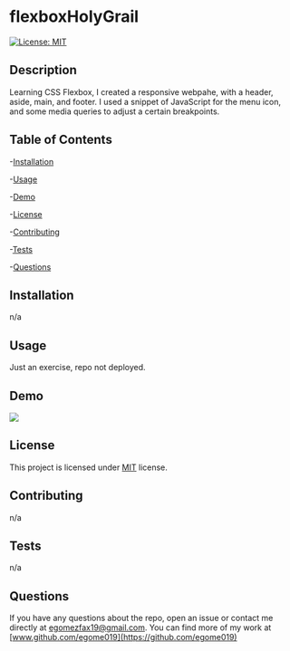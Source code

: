 # flexboxHolyGrail

[![License: MIT](https://img.shields.io/badge/License-MIT-orange.svg)](https://opensource.org/licenses/MIT)

## Description

Learning CSS Flexbox, I created a responsive webpahe, with a header, aside, main, and footer. I used a snippet of JavaScript for the menu icon, and some media queries to adjust a certain breakpoints.

## Table of Contents

-[Installation](#installation)

-[Usage](#Usage)

-[Demo](#demo)

-[License](#license)

-[Contributing](#contributing)

-[Tests](#tests)

-[Questions](#questions)

## Installation

n/a

## Usage

Just an exercise, repo not deployed.

## Demo

![](assets/flexboxHolyGrail.gif)

## License

This project is licensed under [MIT](https://opensource.org/licenses/MIT) license.

## Contributing

n/a

## Tests

n/a

## Questions

If you have any questions about the repo, open an issue or contact me directly at egomezfax19@gmail.com. You can find more of my work at [www.github.com/egome019](https://github.com/egome019)
